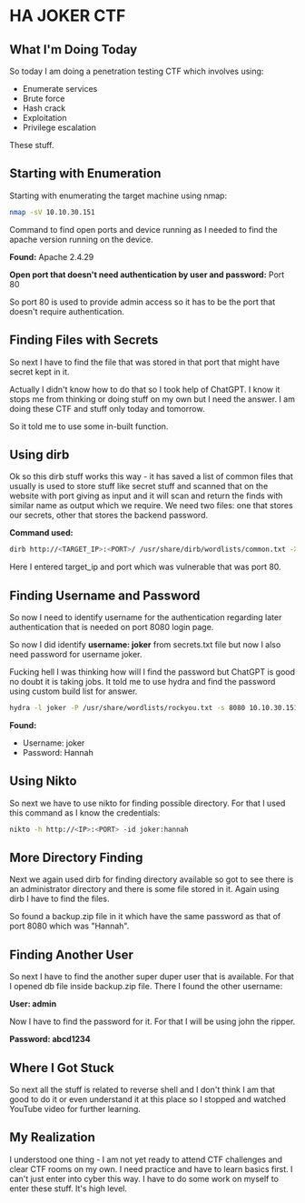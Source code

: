 # HA JOKER CTF

## What I'm Doing Today

So today I am doing a penetration testing CTF which involves using:
- Enumerate services
- Brute force
- Hash crack
- Exploitation
- Privilege escalation

These stuff.

## Starting with Enumeration

Starting with enumerating the target machine using nmap:

```bash
nmap -sV 10.10.30.151
```

Command to find open ports and device running as I needed to find the apache version running on the device.

**Found:** Apache 2.4.29

**Open port that doesn't need authentication by user and password:** Port 80

So port 80 is used to provide admin access so it has to be the port that doesn't require authentication.

## Finding Files with Secrets

So next I have to find the file that was stored in that port that might have secret kept in it.

Actually I didn't know how to do that so I took help of ChatGPT. I know it stops me from thinking or doing stuff on my own but I need the answer. I am doing these CTF and stuff only today and tomorrow.

So it told me to use some in-built function.

## Using dirb

Ok so this dirb stuff works this way - it has saved a list of common files that usually is used to store stuff like secret stuff and scanned that on the website with port giving as input and it will scan and return the finds with similar name as output which we require. We need two files: one that stores our secrets, other that stores the backend password.

**Command used:**
```bash
dirb http://<TARGET_IP>:<PORT>/ /usr/share/dirb/wordlists/common.txt -X .txt,.php,.bak
```

Here I entered target_ip and port which was vulnerable that was port 80.

## Finding Username and Password

So now I need to identify username for the authentication regarding later authentication that is needed on port 8080 login page.

So now I did identify **username: joker** from secrets.txt file but now I also need password for username joker.

Fucking hell I was thinking how will I find the password but ChatGPT is good no doubt it is taking jobs. It told me to use hydra and find the password using custom build list for answer.

```bash
hydra -l joker -P /usr/share/wordlists/rockyou.txt -s 8080 10.10.30.151 http-get /
```

**Found:**
- Username: joker
- Password: Hannah

## Using Nikto

So next we have to use nikto for finding possible directory. For that I used this command as I know the credentials:

```bash
nikto -h http://<IP>:<PORT> -id joker:hannah
```

## More Directory Finding

Next we again used dirb for finding directory available so got to see there is an administrator directory and there is some file stored in it. Again using dirb I have to find the files.

So found a backup.zip file in it which have the same password as that of port 8080 which was "Hannah".

## Finding Another User

So next I have to find the another super duper user that is available. For that I opened db file inside backup.zip file. There I found the other username:

**User: admin**

Now I have to find the password for it. For that I will be using john the ripper.

**Password: abcd1234**

## Where I Got Stuck

So next all the stuff is related to reverse shell and I don't think I am that good to do it or even understand it at this place so I stopped and watched YouTube video for further learning.

## My Realization

I understood one thing - I am not yet ready to attend CTF challenges and clear CTF rooms on my own. I need practice and have to learn basics first. I can't just enter into cyber this way. I have to do some work on myself to enter these stuff. It's high level.

